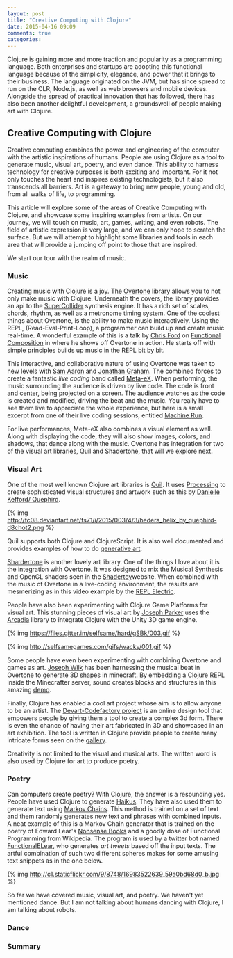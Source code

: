 ```yaml
---
layout: post
title: "Creative Computing with Clojure"
date: 2015-04-16 09:09
comments: true
categories: 
---
```


Clojure is gaining more and more traction and popularity as a programming language.  Both enterprises and startups are adopting this functional language because of the simplicity,
elegance, and power that it brings to their business.  The language originated on the JVM, but has since spread to run on the CLR, Node.js, as well as web browsers and mobile devices.
Alongside the spread of practical innovation that has followed, there has also been another delightful development, a groundswell of people making art with Clojure.

## Creative Computing with Clojure

Creative computing combines the power and engineering of the computer with the artistic inspirations of humans.  People are using Clojure as a tool to generate music, visual art, poetry, and
even dance.  This ability to harness technology for creative purposes is both exciting and important.  For it not only touches the heart and inspires existing technologists, but it also
transcends all barriers.  Art is a gateway to bring new people, young and old, from all walks of life,  to programming.

This article will explore some of the areas of Creative Computing with Clojure, and showcase some inspiring examples from artists. On our journey, we will touch on music, art, games, writing, and even robots.
The field of artistic expression is very large, and we can only hope to scratch the surface.  But we will attempt to highlight some libraries and tools in each area that will provide a jumping off point
to those that are inspired.

We start our tour with the realm of music.


### Music

Creating music with Clojure is a joy. The [Overtone](https://github.com/overtone/overtone) library allows you to not only make music with Clojure.  Underneath the covers, the library provides an api to the
[SuperCollider](http://supercollider.github.io/) synthesis engine.  It has a rich set of scales, chords, rhythm, as well as a metronome timing system.  One of the coolest things about Overtone, is the ability to
make music interactively.  Using the REPL, (Read-Eval-Print-Loop), a programmer can build up and create music real-time.  A wonderful example of this is a talk by [Chris Ford](https://twitter.com/ctford) on [Functional Composition](https://www.youtube.com/watch?v=Mfsnlbd-4xQ)
in where he shows off Overtone in action.  He starts off with simple principles builds up music in the REPL bit by bit.

This interactive, and collaborative nature of using Overtone was taken to new levels with [Sam Aaron](https://twitter.com/samaaron) and [Jonathan Graham](https://twitter.com/graham_jp). The combined forces to create a fantastic  _live coding_ band called [Meta-eX](http://meta-ex.com/). When performing,
the music surrounding the audience is driven by live code.  The code is front and center, being projected on a screen.  The audience watches as the code is created and modified, driving the beat and the music.  You really have to see them live to appreciate the whole experience, but here is a small excerpt from one of their live coding sessions, entitled [Machine Run](https://soundcloud.com/meta-ex/machine-run).

For live performances, Meta-eX also combines a visual element as well.  Along with displaying the code, they will also show images, colors, and shadows, that dance along with the music. Overtone has integration for two of the visual art libraries, Quil and Shadertone,  that will we explore next.

### Visual Art

One of the most well known Clojure art libraries is [Quil](https://github.com/quil/quil).  It uses [Processing](https://processing.org/reference/) to create sophisticated visual structures and artwork such as this by [Danielle Kefford/ Quephird](https://twitter.com/quephird).

{% img http://fc08.deviantart.net/fs71/i/2015/003/4/3/hedera_helix_by_quephird-d8chot2.png %}


Quil supports both Clojure and ClojureScript.  It is also well documented and provides examples of how to do [generative art](https://github.com/quil/quil-examples/blob/master/src/quil_sketches/gen_art/README.md).

[Shardertone](https://github.com/overtone/shadertone) is another lovely art library. One of the things I love about it is the integration with Overtone.  It was designed to mix the Musical Synthesis and OpenGL shaders seen in the [Shadertoy](https://www.shadertoy.com/)website.  When combined with the music of Overtone in a live-coding environment, the results are mesmerizing as in this video example by the [REPL Electric](https://vimeo.com/95988263).


People have also been experimenting with Clojure Game Platforms for visual art. This stunning pieces of visual art by [Joseph Parker](https://twitter.com/jplur_) uses the [Arcadia](https://github.com/arcadia-unity/Arcadia) library to integrate Clojure with the Unity 3D game engine.

{% img https://files.gitter.im/selfsame/hard/gSBk/003.gif %}

{% img http://selfsamegames.com/gifs/wacky/001.gif %}


Some people have even been experimenting with combining Overtone and games as art.  [Joseph Wilk](https://twitter.com/josephwilk) has been harnessing the musical beat in Overtone to generate 3D shapes in minecraft.  By embedding a Clojure REPL inside the Minecrafter server, sound creates blocks and structures in this amazing [demo](https://vimeo.com/120907923).

Finally, Clojure has enabled a cool art project whose aim is to allow anyone to be an artist.  The [Devart-Codefactory project](http://devartcodefactory.com/#/home) is an online design tool that empowers people by giving them a tool to create a complex 3d form.  There is even the chance of having their art fabricated in 3D and showcased in an art exhibition.  The tool is written in Clojure provide people to create many intricate forms seen on the [gallery](http://devartcodefactory.com/#/gallery).

Creativity is not limited to the visual and musical arts.  The written word is also used by Clojure for art to produce poetry.

### Poetry

Can computers create poetry?  With Clojure, the answer is a resounding yes.  People have used Clojure to generate [Haikus](http://jr0cket.co.uk/2012/09/clojure-poetry-in-motion-developers-get.html.html).  They have also used them to generate text using [Markov Chains](http://en.wikipedia.org/wiki/Markov_chain).  This method is trained on a set of text and them randomly generates new text and phrases with combined inputs.  A neat example of this is a Markov Chain generator that is trained on the poetry of Edward Lear's [Nonsense Books](http://www.gutenberg.org/ebooks/13650?msg=welcome_stranger) and a goodly dose of Functional Programming from Wikipedia.  The program is used by a twitter bot named [FunctionalELear](https://twitter.com/FunctionalELear), who generates _art tweets_ based off the input texts.  The artful combination of such two different spheres makes for some amusing text snippets as in the one below.

{% img http://c1.staticflickr.com/9/8748/16983522639_59a0bd68d0_b.jpg %}

So far we have covered music, visual art, and poetry.  We haven't yet mentioned dance.  But I am not talking about humans dancing with Clojure, I am talking about robots.


### Dance


### Summary 



